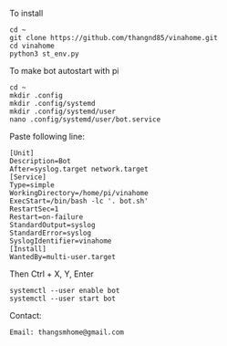 To install
  	
	cd ~
  	git clone https://github.com/thangnd85/vinahome.git
  	cd vinahome
  	python3 st_env.py

To make bot autostart with pi
		
	cd ~
  	mkdir .config
  	mkdir .config/systemd
  	mkdir .config/systemd/user
  	nano .config/systemd/user/bot.service

Paste following line:

  	[Unit]
  	Description=Bot
  	After=syslog.target network.target
  	[Service]
  	Type=simple
  	WorkingDirectory=/home/pi/vinahome
  	ExecStart=/bin/bash -lc '. bot.sh'
  	RestartSec=1
  	Restart=on-failure
  	StandardOutput=syslog
  	StandardError=syslog
  	SyslogIdentifier=vinahome
  	[Install]
  	WantedBy=multi-user.target

Then Ctrl + X, Y, Enter
  	
	systemctl --user enable bot
  	systemctl --user start bot

Contact: 
	
	Email: thangsmhome@gmail.com
	
